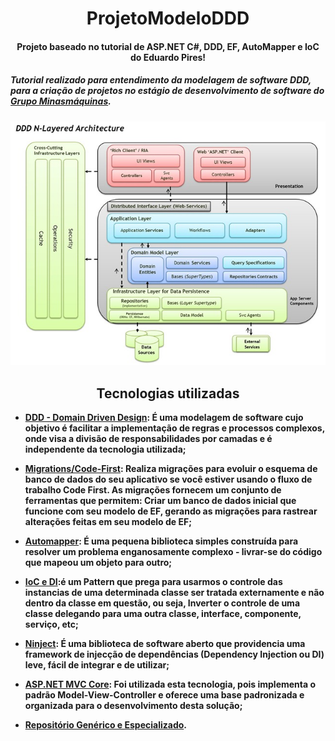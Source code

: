 # **<div align="center">ProjetoModeloDDD</div>**
#### **<div align="center">Projeto baseado no tutorial de ASP.NET C#, DDD, EF, AutoMapper e IoC do Eduardo Pires!</div>**
##### **Tutorial realizado para entendimento da modelagem de software DDD, para a criação de projetos no estágio de desenvolvimento de software do [Grupo Minasmáquinas](https://www.linkedin.com/company/grupominasmaquinas/mycompany/).**
<div align="center"> <img src="https://github.com/luisacoutinho06/ProjetoModeloDDD/blob/9c0061e06c418434358cd0768dc72f0effc0b84a/DDD.jpg"></div>


## <div align="center">Tecnologias utilizadas</div>

- **[DDD - Domain Driven Design](https://medium.com/beelabacademy/domain-driven-design-vs-arquitetura-em-camadas-d01455698ec5): É uma modelagem de software cujo objetivo é facilitar a implementação de regras e processos complexos, onde visa a divisão de responsabilidades por camadas e é independente da tecnologia utilizada;**


- **[Migrations/Code-First](https://learn.microsoft.com/en-us/ef/ef6/modeling/code-first/migrations/): Realiza migrações para evoluir o esquema de banco de dados do seu aplicativo se você estiver usando o fluxo de trabalho Code First. As migrações fornecem um conjunto de ferramentas que permitem: Criar um banco de dados inicial que funcione com seu modelo de EF, gerando as migrações para rastrear alterações feitas em seu modelo de EF;**


- **[Automapper](https://automapper.org): É uma pequena biblioteca simples construída para resolver um problema enganosamente complexo - livrar-se do código que mapeou um objeto para outro;**


- **[IoC e DI](http://www.linhadecodigo.com.br/artigo/3418/inversao-de-controle-ioc-e-injecao-de-dependencia-di-diferencas.aspx):é um Pattern que prega para usarmos o controle das instancias de uma determinada classe ser tratada externamente e não dentro da classe em questão, ou seja, Inverter o controle de uma classe delegando para uma outra classe, interface, componente, serviço, etc;**


- **[Ninject](https://www.macoratti.net/15/08/mvc_ninj1.htm): É uma biblioteca de software aberto que providencia uma framework de injecção de dependências (Dependency Injection ou DI) leve, fácil de integrar e de utilizar;**


- **[ASP.NET MVC Core](https://learn.microsoft.com/en-us/aspnet/core/mvc/overview?view=aspnetcore-7.0): Foi utilizada esta tecnologia, pois implementa o padrão Model-View-Controller e oferece uma base padronizada e organizada para o desenvolvimento desta solução;**


- **[Repositório Genérico e Especializado]().**
